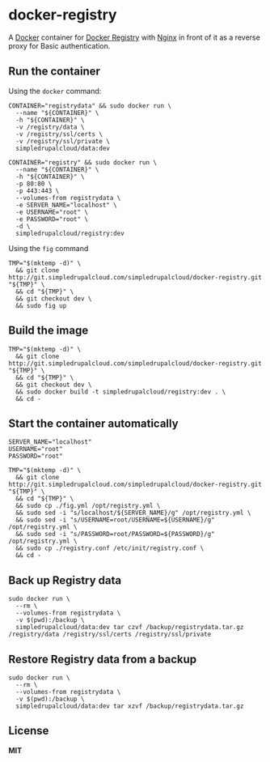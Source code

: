 # docker-registry

A [Docker](https://docker.com/) container for [Docker Registry](https://github.com/docker/docker-registry) with [Nginx](http://nginx.org/) in front of it as a reverse proxy for Basic authentication.

## Run the container

Using the `docker` command:

    CONTAINER="registrydata" && sudo docker run \
      --name "${CONTAINER}" \
      -h "${CONTAINER}" \
      -v /registry/data \
      -v /registry/ssl/certs \
      -v /registry/ssl/private \
      simpledrupalcloud/data:dev

    CONTAINER="registry" && sudo docker run \
      --name "${CONTAINER}" \
      -h "${CONTAINER}" \
      -p 80:80 \
      -p 443:443 \
      --volumes-from registrydata \
      -e SERVER_NAME="localhost" \
      -e USERNAME="root" \
      -e PASSWORD="root" \
      -d \
      simpledrupalcloud/registry:dev

Using the `fig` command

    TMP="$(mktemp -d)" \
      && git clone http://git.simpledrupalcloud.com/simpledrupalcloud/docker-registry.git "${TMP}" \
      && cd "${TMP}" \
      && git checkout dev \
      && sudo fig up

## Build the image

    TMP="$(mktemp -d)" \
      && git clone http://git.simpledrupalcloud.com/simpledrupalcloud/docker-registry.git "${TMP}" \
      && cd "${TMP}" \
      && git checkout dev \
      && sudo docker build -t simpledrupalcloud/registry:dev . \
      && cd -

## Start the container automatically

    SERVER_NAME="localhost"
    USERNAME="root"
    PASSWORD="root"

    TMP="$(mktemp -d)" \
      && git clone http://git.simpledrupalcloud.com/simpledrupalcloud/docker-registry.git "${TMP}" \
      && cd "${TMP}" \
      && sudo cp ./fig.yml /opt/registry.yml \
      && sudo sed -i "s/localhost/${SERVER_NAME}/g" /opt/registry.yml \
      && sudo sed -i "s/USERNAME=root/USERNAME=${USERNAME}/g" /opt/registry.yml \
      && sudo sed -i "s/PASSWORD=root/PASSWORD=${PASSWORD}/g" /opt/registry.yml \
      && sudo cp ./registry.conf /etc/init/registry.conf \
      && cd -

## Back up Registry data

    sudo docker run \
      --rm \
      --volumes-from registrydata \
      -v $(pwd):/backup \
      simpledrupalcloud/data:dev tar czvf /backup/registrydata.tar.gz /registry/data /registry/ssl/certs /registry/ssl/private

## Restore Registry data from a backup

    sudo docker run \
      --rm \
      --volumes-from registrydata \
      -v $(pwd):/backup \
      simpledrupalcloud/data:dev tar xzvf /backup/registrydata.tar.gz

## License

**MIT**

